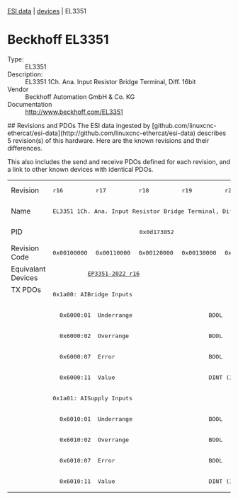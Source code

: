 <div class="nav"><a href="/esi-data">ESI data</a> | <a href="/esi-data/devices">devices</a> | EL3351</div>

#  Beckhoff EL3351

<dl>
  <dt>Type:</dt><dd>EL3351</dd>
  <dt>Description:</dt><dd>EL3351 1Ch. Ana. Input Resistor Bridge Terminal, Diff. 16bit</dd>
  <dt>Vendor</dt><dd>Beckhoff Automation GmbH & Co. KG</dd>
  <dt>Documentation</dt><dd><a href="http://www.beckhoff.com/EL3351">http://www.beckhoff.com/EL3351</a></dd>
</dl>
## Revisions and PDOs
The ESI data ingested by [github.com/linuxcnc-ethercat/esi-data](http://github.com/linuxcnc-ethercat/esi-data) describes 5 revision(s) of this hardware.  Here are the known revisions and their differences.

This also includes the send and receive PDOs defined for each revision, and a link to other known devices with identical PDOs.

<table>
<tr >
<td class="first">Revision</td>
<td ><pre>r16</pre></td>
<td ><pre>r17</pre></td>
<td ><pre>r18</pre></td>
<td ><pre>r19</pre></td>
<td ><pre>r20</pre></td>
</tr>
<tr >
<td class="first">Name</td>
<td  colspan=5 align="center"><pre>EL3351 1Ch. Ana. Input Resistor Bridge Terminal, Diff. 16bit</pre></td>
</tr>
<tr >
<td class="first">PID</td>
<td  colspan=5 align="center"><pre>0x0d173052</pre></td>
</tr>
<tr >
<td class="first">Revision Code</td>
<td ><pre>0x00100000</pre></td>
<td ><pre>0x00110000</pre></td>
<td ><pre>0x00120000</pre></td>
<td ><pre>0x00130000</pre></td>
<td ><pre>0x00140000</pre></td>
</tr>
<tr >
<td class="first">Equivalant Devices</td>
<td  colspan=3 align="center"><pre><a href="EP3351-2022">EP3351-2022 r16</a></pre></td>
<td  colspan=2 align="center"></td>
</tr>
<tr class="txpdo pdosection">
<td class="first" rowspan=10 valign=top>TX PDOs</td>
<td colspan=5 align="left"><pre>0x1a00: AIBridge Inputs</pre></td>
<td></td>
</tr>
<tr class="txpdo">
<td  colspan=5 align="left"><pre>  0x6000:01  Underrange                      BOOL</pre></td>
</tr>
<tr class="txpdo">
<td  colspan=5 align="left"><pre>  0x6000:02  Overrange                       BOOL</pre></td>
</tr>
<tr class="txpdo">
<td  colspan=5 align="left"><pre>  0x6000:07  Error                           BOOL</pre></td>
</tr>
<tr class="txpdo">
<td  colspan=5 align="left"><pre>  0x6000:11  Value                           DINT (32 bits)</pre></td>
</tr>
<tr class="txpdo pdosection">
<td  colspan=5 align="left"><pre>0x1a01: AISupply Inputs</pre></td>
</tr>
<tr class="txpdo">
<td  colspan=5 align="left"><pre>  0x6010:01  Underrange                      BOOL</pre></td>
</tr>
<tr class="txpdo">
<td  colspan=5 align="left"><pre>  0x6010:02  Overrange                       BOOL</pre></td>
</tr>
<tr class="txpdo">
<td  colspan=5 align="left"><pre>  0x6010:07  Error                           BOOL</pre></td>
</tr>
<tr class="txpdo">
<td  colspan=5 align="left"><pre>  0x6010:11  Value                           DINT (32 bits)</pre></td>
</tr>
</table>
